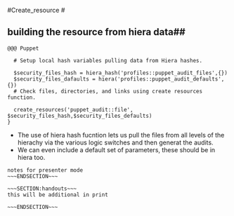 <!SLIDE>
#Create_resource  #
## building the resource from hiera data##

    @@@ Puppet

      # Setup local hash variables pulling data from Hiera hashes.

      $security_files_hash = hiera_hash('profiles::puppet_audit_files',{})
      $security_files_dafaults = hiera('profiles::puppet_audit_defaults',{})
      # Check files, directories, and links using create resources function.

      create_resources('puppet_audit::file', $security_files_hash,$security_files_defaults)
    }

* The use of hiera hash fucntion lets us pull the files from all levels of the hierachy via the various logic switches and then generat the audits.
* We can even include a default set of parameters, these should be in hiera too.

~~~SECTION:notes~~~
notes for presenter mode
~~~ENDSECTION~~~

~~~SECTION:handouts~~~
this will be additional in print

~~~ENDSECTION~~~

